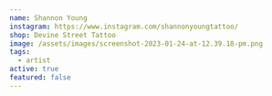 ```yaml
---
name: Shannon Young
instagram: https://www.instagram.com/shannonyoungtattoo/
shop: Devine Street Tattoo
image: /assets/images/screenshot-2023-01-24-at-12.39.18-pm.png
tags:
  - artist
active: true
featured: false
---
```

